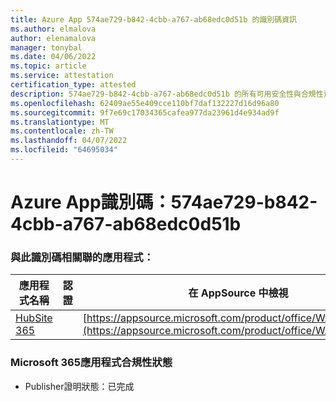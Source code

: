 ```yaml
---
title: Azure App 574ae729-b842-4cbb-a767-ab68edc0d51b 的識別碼資訊
ms.author: elmalova
author: elenamalova
manager: tonybal
ms.date: 04/06/2022
ms.topic: article
ms.service: attestation
certification_type: attested
description: 574ae729-b842-4cbb-a767-ab68edc0d51b 的所有可用安全性與合規性資訊。
ms.openlocfilehash: 62409ae55e409cce110bf7daf132227d16d96a80
ms.sourcegitcommit: 9f7e69c17034365cafea977da23961d4e934ad9f
ms.translationtype: MT
ms.contentlocale: zh-TW
ms.lasthandoff: 04/07/2022
ms.locfileid: "64695034"
---
```

# <a name="azure-app-id-574ae729-b842-4cbb-a767-ab68edc0d51b"></a>Azure App識別碼：574ae729-b842-4cbb-a767-ab68edc0d51b


### <a name="apps-associated-with-this-id"></a>與此識別碼相關聯的應用程式：
| **應用程式名稱** | **認證** | **在 AppSource 中檢視** |
|--------------|---------------|-----------------------|
| [HubSite 365](../forward/WA200003704.md) |  | [https://appsource.microsoft.com/product/office/WA200003704](https://appsource.microsoft.com/product/office/WA200003704) |

### <a name="microsoft-365-app-compliance-status"></a>Microsoft 365應用程式合規性狀態
- Publisher證明狀態：已完成
